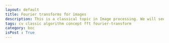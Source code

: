```yaml
---
layout: default
title: Fourier transforms for images 
description: This is a classical topic in Image processing. We will see about the concept and application of fourier transforms in Computer vision.
tags: cv classic algorithm concept fft fourier-transform
category: boc
isPost : True
---
```


